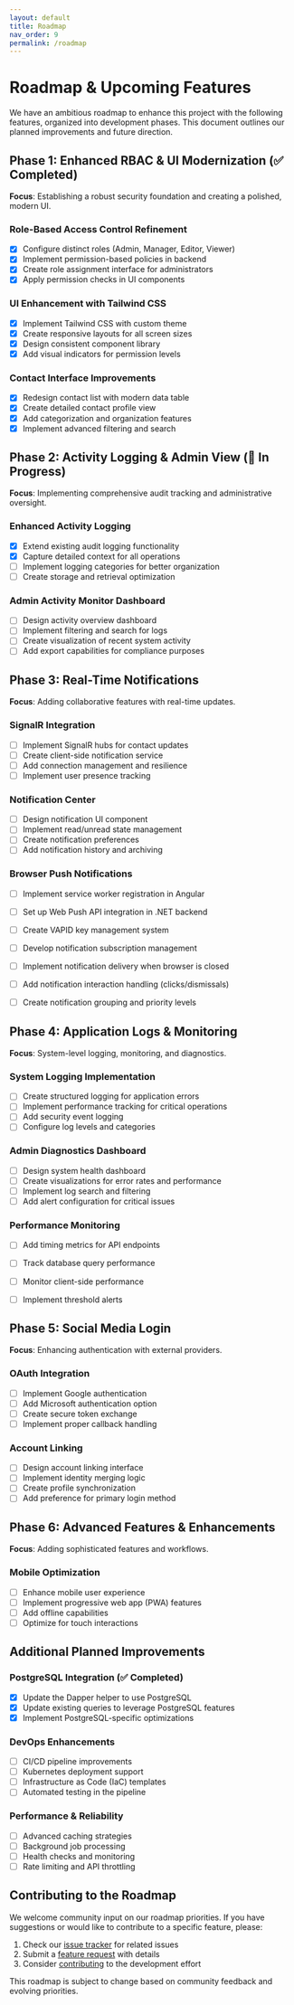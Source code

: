 ```yaml
---
layout: default
title: Roadmap
nav_order: 9
permalink: /roadmap
---
```


# Roadmap & Upcoming Features

We have an ambitious roadmap to enhance this project with the following features, organized into development phases. This document outlines our planned improvements and future direction.

## Phase 1: Enhanced RBAC & UI Modernization (✅ Completed)

**Focus**: Establishing a robust security foundation and creating a polished, modern UI.

### Role-Based Access Control Refinement
- [x] Configure distinct roles (Admin, Manager, Editor, Viewer)
- [x] Implement permission-based policies in backend
- [x] Create role assignment interface for administrators
- [x] Apply permission checks in UI components

### UI Enhancement with Tailwind CSS
- [x] Implement Tailwind CSS with custom theme
- [x] Create responsive layouts for all screen sizes
- [x] Design consistent component library
- [x] Add visual indicators for permission levels

### Contact Interface Improvements
- [x] Redesign contact list with modern data table
- [x] Create detailed contact profile view
- [x] Add categorization and organization features
- [x] Implement advanced filtering and search

## Phase 2: Activity Logging & Admin View (🔄 In Progress)

**Focus**: Implementing comprehensive audit tracking and administrative oversight.

### Enhanced Activity Logging
- [x] Extend existing audit logging functionality
- [x] Capture detailed context for all operations
- [ ] Implement logging categories for better organization
- [ ] Create storage and retrieval optimization

### Admin Activity Monitor Dashboard
- [ ] Design activity overview dashboard
- [ ] Implement filtering and search for logs
- [ ] Create visualization of recent system activity
- [ ] Add export capabilities for compliance purposes

## Phase 3: Real-Time Notifications

**Focus**: Adding collaborative features with real-time updates.

### SignalR Integration
- [ ] Implement SignalR hubs for contact updates
- [ ] Create client-side notification service
- [ ] Add connection management and resilience
- [ ] Implement user presence tracking

### Notification Center
- [ ] Design notification UI component
- [ ] Implement read/unread state management
- [ ] Create notification preferences
- [ ] Add notification history and archiving

### Browser Push Notifications
- [ ] Implement service worker registration in Angular
- [ ] Set up Web Push API integration in .NET backend
- [ ] Create VAPID key management system
- [ ] Develop notification subscription management
- [ ] Implement notification delivery when browser is closed
- [ ] Add notification interaction handling (clicks/dismissals)
- [ ] Create notification grouping and priority levels


## Phase 4: Application Logs & Monitoring

**Focus**: System-level logging, monitoring, and diagnostics.

### System Logging Implementation
- [ ] Create structured logging for application errors
- [ ] Implement performance tracking for critical operations
- [ ] Add security event logging
- [ ] Configure log levels and categories

### Admin Diagnostics Dashboard
- [ ] Design system health dashboard
- [ ] Create visualizations for error rates and performance
- [ ] Implement log search and filtering
- [ ] Add alert configuration for critical issues

### Performance Monitoring
- [ ] Add timing metrics for API endpoints
- [ ] Track database query performance
- [ ] Monitor client-side performance
- [ ] Implement threshold alerts


## Phase 5: Social Media Login

**Focus**: Enhancing authentication with external providers.

### OAuth Integration
- [ ] Implement Google authentication
- [ ] Add Microsoft authentication option
- [ ] Create secure token exchange
- [ ] Implement proper callback handling

### Account Linking
- [ ] Design account linking interface
- [ ] Implement identity merging logic
- [ ] Create profile synchronization
- [ ] Add preference for primary login method

## Phase 6: Advanced Features & Enhancements

**Focus**: Adding sophisticated features and workflows.

### Mobile Optimization
- [ ] Enhance mobile user experience
- [ ] Implement progressive web app (PWA) features
- [ ] Add offline capabilities
- [ ] Optimize for touch interactions

## Additional Planned Improvements

### PostgreSQL Integration (✅ Completed)
- [x] Update the Dapper helper to use PostgreSQL
- [x] Update existing queries to leverage PostgreSQL features
- [x] Implement PostgreSQL-specific optimizations

### DevOps Enhancements
- [ ] CI/CD pipeline improvements
- [ ] Kubernetes deployment support
- [ ] Infrastructure as Code (IaC) templates
- [ ] Automated testing in the pipeline

### Performance & Reliability
- [ ] Advanced caching strategies
- [ ] Background job processing
- [ ] Health checks and monitoring
- [ ] Rate limiting and API throttling

## Contributing to the Roadmap

We welcome community input on our roadmap priorities. If you have suggestions or would like to contribute to a specific feature, please:

1. Check our [issue tracker](https://github.com/nitin27may/clean-architecture-docker-dotnet-angular/issues) for related issues
2. Submit a [feature request](https://github.com/nitin27may/clean-architecture-docker-dotnet-angular/issues/new?assignees=&labels=&projects=&template=feature_request.md&title=) with details
3. Consider [contributing](../CONTRIBUTING.md) to the development effort

This roadmap is subject to change based on community feedback and evolving priorities.
